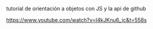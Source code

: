 tutorial de orientación a objetos con JS y la api de github

https://www.youtube.com/watch?v=I4kJKnu6_jc&t=558s
